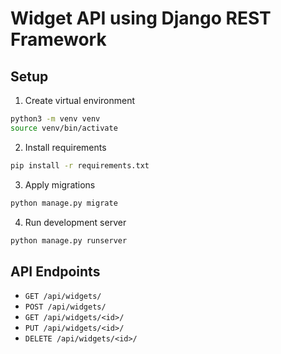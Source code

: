 # Widget API using Django REST Framework

## Setup

1. Create virtual environment
```bash
python3 -m venv venv
source venv/bin/activate
```

2. Install requirements
```bash
pip install -r requirements.txt
```

3. Apply migrations
```bash
python manage.py migrate
```

4. Run development server
```bash
python manage.py runserver
```

## API Endpoints
- `GET /api/widgets/`
- `POST /api/widgets/`
- `GET /api/widgets/<id>/`
- `PUT /api/widgets/<id>/`
- `DELETE /api/widgets/<id>/`


